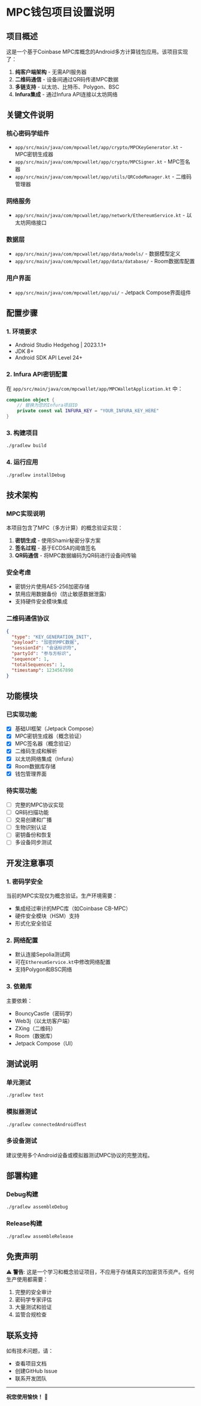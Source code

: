 # MPC钱包项目设置说明

## 项目概述

这是一个基于Coinbase MPC库概念的Android多方计算钱包应用。该项目实现了：

1. **纯客户端架构** - 无需API服务器
2. **二维码通信** - 设备间通过QR码传递MPC数据
3. **多链支持** - 以太坊、比特币、Polygon、BSC
4. **Infura集成** - 通过Infura API连接以太坊网络

## 关键文件说明

### 核心密码学组件
- `app/src/main/java/com/mpcwallet/app/crypto/MPCKeyGenerator.kt` - MPC密钥生成器
- `app/src/main/java/com/mpcwallet/app/crypto/MPCSigner.kt` - MPC签名器
- `app/src/main/java/com/mpcwallet/app/utils/QRCodeManager.kt` - 二维码管理器

### 网络服务
- `app/src/main/java/com/mpcwallet/app/network/EthereumService.kt` - 以太坊网络接口

### 数据层
- `app/src/main/java/com/mpcwallet/app/data/models/` - 数据模型定义
- `app/src/main/java/com/mpcwallet/app/data/database/` - Room数据库配置

### 用户界面
- `app/src/main/java/com/mpcwallet/app/ui/` - Jetpack Compose界面组件

## 配置步骤

### 1. 环境要求
- Android Studio Hedgehog | 2023.1.1+
- JDK 8+
- Android SDK API Level 24+

### 2. Infura API密钥配置
在 `app/src/main/java/com/mpcwallet/app/MPCWalletApplication.kt` 中：

```kotlin
companion object {
    // 替换为您的Infura项目ID
    private const val INFURA_KEY = "YOUR_INFURA_KEY_HERE"
}
```

### 3. 构建项目
```bash
./gradlew build
```

### 4. 运行应用
```bash
./gradlew installDebug
```

## 技术架构

### MPC实现说明
本项目包含了MPC（多方计算）的概念验证实现：

1. **密钥生成** - 使用Shamir秘密分享方案
2. **签名过程** - 基于ECDSA的阈值签名
3. **QR码通信** - 将MPC数据编码为QR码进行设备间传输

### 安全考虑
- 密钥分片使用AES-256加密存储
- 禁用应用数据备份（防止敏感数据泄露）
- 支持硬件安全模块集成

### 二维码通信协议
```json
{
  "type": "KEY_GENERATION_INIT",
  "payload": "加密的MPC数据",
  "sessionId": "会话标识符",
  "partyId": "参与方标识",
  "sequence": 1,
  "totalSequences": 1,
  "timestamp": 1234567890
}
```

## 功能模块

### 已实现功能
- [x] 基础UI框架（Jetpack Compose）
- [x] MPC密钥生成器（概念验证）
- [x] MPC签名器（概念验证）
- [x] 二维码生成和解析
- [x] 以太坊网络集成（Infura）
- [x] Room数据库存储
- [x] 钱包管理界面

### 待实现功能
- [ ] 完整的MPC协议实现
- [ ] QR码扫描功能
- [ ] 交易创建和广播
- [ ] 生物识别认证
- [ ] 密钥备份和恢复
- [ ] 多设备同步测试

## 开发注意事项

### 1. 密码学安全
当前的MPC实现仅为概念验证。生产环境需要：
- 集成经过审计的MPC库（如Coinbase CB-MPC）
- 硬件安全模块（HSM）支持
- 形式化安全验证

### 2. 网络配置
- 默认连接Sepolia测试网
- 可在`EthereumService.kt`中修改网络配置
- 支持Polygon和BSC网络

### 3. 依赖库
主要依赖：
- BouncyCastle（密码学）
- Web3j（以太坊客户端）
- ZXing（二维码）
- Room（数据库）
- Jetpack Compose（UI）

## 测试说明

### 单元测试
```bash
./gradlew test
```

### 模拟器测试
```bash
./gradlew connectedAndroidTest
```

### 多设备测试
建议使用多个Android设备或模拟器测试MPC协议的完整流程。

## 部署构建

### Debug构建
```bash
./gradlew assembleDebug
```

### Release构建
```bash
./gradlew assembleRelease
```

## 免责声明

⚠️ **警告**: 这是一个学习和概念验证项目，不应用于存储真实的加密货币资产。任何生产使用都需要：

1. 完整的安全审计
2. 密码学专家评估
3. 大量测试和验证
4. 监管合规检查

## 联系支持

如有技术问题，请：
- 查看项目文档
- 创建GitHub Issue
- 联系开发团队

---

**祝您使用愉快！** 🚀 
